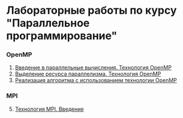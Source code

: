 # Лабораторные работы по курсу "Параллельное программирование"

### OpenMP

1. [Введение в параллельные вычисления. Технология OpenMP](lab1)
2. [Выделение ресурса параллелизма. Технология OpenMP](lab2)
3. [Реализация алгоритма с использованием технологии OpenMP](lab3)

### MPI
5. [Технология MPI. Введение](lab5)